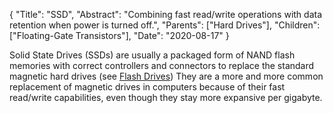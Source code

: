 {
"Title": "SSD",
"Abstract": "Combining fast read/write operations with data retention when power is turned off.", 
"Parents": ["Hard Drives"], 
"Children": ["Floating-Gate Transistors"], 
"Date": "2020-08-17" 
}



Solid State Drives (SSDs) are usually a packaged form of NAND flash memories with correct controllers and connectors to replace the standard magnetic hard drives (see <a href="Flash Drives.html">Flash Drives</a>) They are a more and more common replacement of magnetic drives in computers because of their fast read/write capabilities, even though they stay more expansive per gigabyte. 